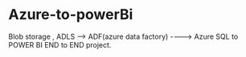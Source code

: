 # Azure-to-powerBi
Blob storage , ADLS  --> ADF(azure data factory) ----> Azure SQL to POWER BI
END to END project.
